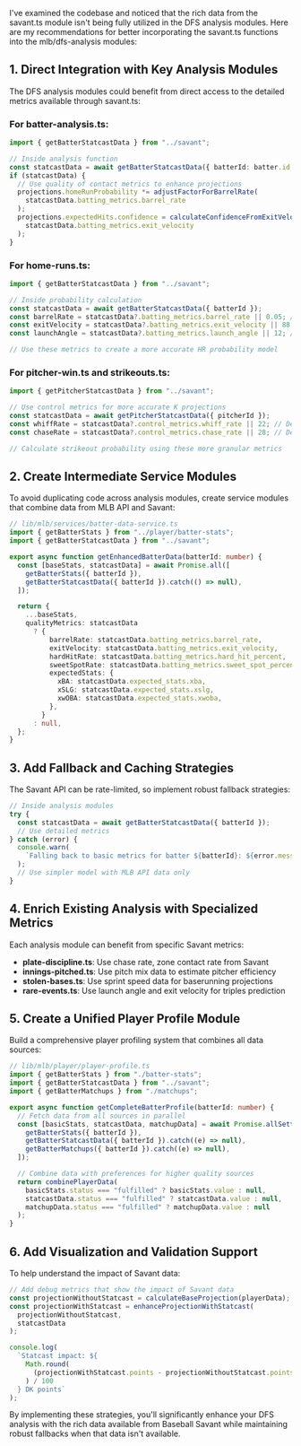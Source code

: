 I've examined the codebase and noticed that the rich data from the savant.ts module isn't being fully utilized in the DFS analysis modules. Here are my recommendations for better incorporating the savant.ts functions into the mlb/dfs-analysis modules:

## 1. Direct Integration with Key Analysis Modules

The DFS analysis modules could benefit from direct access to the detailed metrics available through savant.ts:

### For batter-analysis.ts:

```typescript
import { getBatterStatcastData } from "../savant";

// Inside analysis function
const statcastData = await getBatterStatcastData({ batterId: batter.id });
if (statcastData) {
  // Use quality of contact metrics to enhance projections
  projections.homeRunProbability *= adjustFactorForBarrelRate(
    statcastData.batting_metrics.barrel_rate
  );
  projections.expectedHits.confidence = calculateConfidenceFromExitVelo(
    statcastData.batting_metrics.exit_velocity
  );
}
```

### For home-runs.ts:

```typescript
import { getBatterStatcastData } from "../savant";

// Inside probability calculation
const statcastData = await getBatterStatcastData({ batterId });
const barrelRate = statcastData?.batting_metrics.barrel_rate || 0.05; // Default if unavailable
const exitVelocity = statcastData?.batting_metrics.exit_velocity || 88; // League average default
const launchAngle = statcastData?.batting_metrics.launch_angle || 12; // League average default

// Use these metrics to create a more accurate HR probability model
```

### For pitcher-win.ts and strikeouts.ts:

```typescript
import { getPitcherStatcastData } from "../savant";

// Use control metrics for more accurate K projections
const statcastData = await getPitcherStatcastData({ pitcherId });
const whiffRate = statcastData?.control_metrics.whiff_rate || 22; // Default if unavailable
const chaseRate = statcastData?.control_metrics.chase_rate || 28; // Default if unavailable

// Calculate strikeout probability using these more granular metrics
```

## 2. Create Intermediate Service Modules

To avoid duplicating code across analysis modules, create service modules that combine data from MLB API and Savant:

```typescript
// lib/mlb/services/batter-data-service.ts
import { getBatterStats } from "../player/batter-stats";
import { getBatterStatcastData } from "../savant";

export async function getEnhancedBatterData(batterId: number) {
  const [baseStats, statcastData] = await Promise.all([
    getBatterStats({ batterId }),
    getBatterStatcastData({ batterId }).catch(() => null),
  ]);

  return {
    ...baseStats,
    qualityMetrics: statcastData
      ? {
          barrelRate: statcastData.batting_metrics.barrel_rate,
          exitVelocity: statcastData.batting_metrics.exit_velocity,
          hardHitRate: statcastData.batting_metrics.hard_hit_percent,
          sweetSpotRate: statcastData.batting_metrics.sweet_spot_percent,
          expectedStats: {
            xBA: statcastData.expected_stats.xba,
            xSLG: statcastData.expected_stats.xslg,
            xwOBA: statcastData.expected_stats.xwoba,
          },
        }
      : null,
  };
}
```

## 3. Add Fallback and Caching Strategies

The Savant API can be rate-limited, so implement robust fallback strategies:

```typescript
// Inside analysis modules
try {
  const statcastData = await getBatterStatcastData({ batterId });
  // Use detailed metrics
} catch (error) {
  console.warn(
    `Falling back to basic metrics for batter ${batterId}: ${error.message}`
  );
  // Use simpler model with MLB API data only
}
```

## 4. Enrich Existing Analysis with Specialized Metrics

Each analysis module can benefit from specific Savant metrics:

- **plate-discipline.ts**: Use chase rate, zone contact rate from Savant
- **innings-pitched.ts**: Use pitch mix data to estimate pitcher efficiency
- **stolen-bases.ts**: Use sprint speed data for baserunning projections
- **rare-events.ts**: Use launch angle and exit velocity for triples prediction

## 5. Create a Unified Player Profile Module

Build a comprehensive player profiling system that combines all data sources:

```typescript
// lib/mlb/player/player-profile.ts
import { getBatterStats } from "./batter-stats";
import { getBatterStatcastData } from "../savant";
import { getBatterMatchups } from "./matchups";

export async function getCompleteBatterProfile(batterId: number) {
  // Fetch data from all sources in parallel
  const [basicStats, statcastData, matchupData] = await Promise.allSettled([
    getBatterStats({ batterId }),
    getBatterStatcastData({ batterId }).catch((e) => null),
    getBatterMatchups({ batterId }).catch((e) => null),
  ]);

  // Combine data with preferences for higher quality sources
  return combinePlayerData(
    basicStats.status === "fulfilled" ? basicStats.value : null,
    statcastData.status === "fulfilled" ? statcastData.value : null,
    matchupData.status === "fulfilled" ? matchupData.value : null
  );
}
```

## 6. Add Visualization and Validation Support

To help understand the impact of Savant data:

```typescript
// Add debug metrics that show the impact of Savant data
const projectionWithoutStatcast = calculateBaseProjection(playerData);
const projectionWithStatcast = enhanceProjectionWithStatcast(
  projectionWithoutStatcast,
  statcastData
);

console.log(
  `Statcast impact: ${
    Math.round(
      (projectionWithStatcast.points - projectionWithoutStatcast.points) * 100
    ) / 100
  } DK points`
);
```

By implementing these strategies, you'll significantly enhance your DFS analysis with the rich data available from Baseball Savant while maintaining robust fallbacks when that data isn't available.
